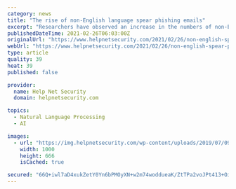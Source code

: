 ```yaml
---
category: news
title: "The rise of non-English language spear phishing emails"
excerpt: "Researchers have observed an increase in the numbers of non-English spear phishing - including Italian, Spanish, German, and Slovenian."
publishedDateTime: 2021-02-26T06:03:00Z
originalUrl: "https://www.helpnetsecurity.com/2021/02/26/non-english-spear-phishing-emails/"
webUrl: "https://www.helpnetsecurity.com/2021/02/26/non-english-spear-phishing-emails/"
type: article
quality: 39
heat: 39
published: false

provider:
  name: Help Net Security
  domain: helpnetsecurity.com

topics:
  - Natural Language Processing
  - AI

images:
  - url: "https://img.helpnetsecurity.com/wp-content/uploads/2019/07/09093728/phishing1.jpg"
    width: 1000
    height: 666
    isCached: true

secured: "66Q+iwl7aD4xukZetY0Yn6bPMOyXN+w2m74woddueaK/ZtTPa2voJPt413+OiVmoFAL1bPdfKke7Si+GokJ6NNIRWT7VzkjxXwnZ5k0btODPJm0bhvtGhPaOhK44Bgj9RSAeBYCDLOeqpByDyB8GIajeTzjuOUO1jRP/FF4lCWp3fLBqC/+hg2Q5cl5YpZFLUxiyXP7aOAtCmd4l5BbdTOC0Vccsx59lCfUCQhs184ngwlE9OuVTwAcl5/e2XuxE2F/4dYtHWgCutaHbmzGNjG+YyTKRAWIZL0JxNtLZX7Rt8xU1+wP45y1hhn6o3EdPXbsw+t5xvrr4DSwn7MLvwGKn/BGZLBx9RZXzn7xlFP4=;UJkZZJBTo9VD+wo+HZW2kw=="
---
```


